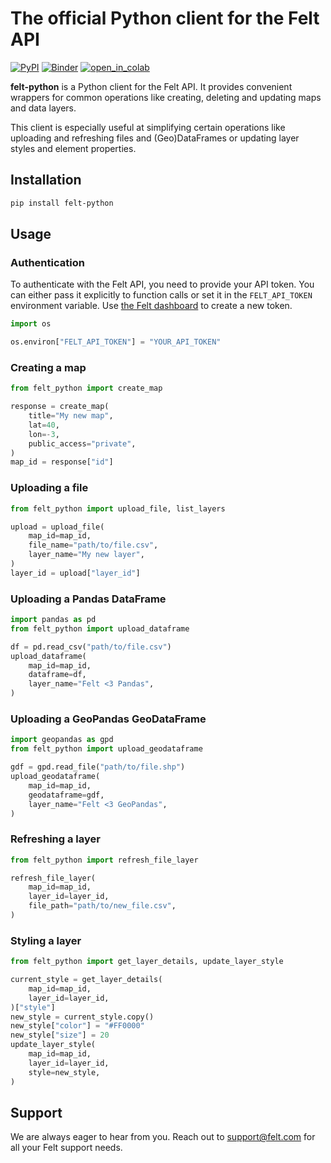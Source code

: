 # The official Python client for the Felt API

[![PyPI][pypi_badge]][pypi_link]
[![Binder][binder_badge]][binder_jupyterlab_url]
[![open_in_colab][colab_badge]][colab_notebook_link]

[pypi_badge]: https://badge.fury.io/py/felt-python.svg
[pypi_link]: https://pypi.org/project/felt-python/
[binder_badge]: https://mybinder.org/badge_logo.svg
[binder_jupyterlab_url]: https://mybinder.org/v2/gh/felt/felt-python/HEAD
[colab_badge]: https://colab.research.google.com/assets/colab-badge.svg
[colab_notebook_link]: https://colab.research.google.com/github/felt/felt-python/blob/main

**felt-python** is a Python client for the Felt API. It provides convenient wrappers for
common operations like creating, deleting and updating maps and data layers.

This client is especially useful at simplifying certain operations like uploading and
refreshing files and (Geo)DataFrames or updating layer styles and element properties.

## Installation

```bash
pip install felt-python
```

## Usage

### Authentication

To authenticate with the Felt API, you need to provide your API token. You can either 
pass it explicitly to function calls or set it in the `FELT_API_TOKEN` environment variable.
Use [the Felt dashboard](https://felt.com/maps/latest/integrations) to create a new token.

```python
import os

os.environ["FELT_API_TOKEN"] = "YOUR_API_TOKEN"
```

### Creating a map

```python
from felt_python import create_map

response = create_map(
    title="My new map",
    lat=40,
    lon=-3,
    public_access="private",
)
map_id = response["id"]
```

### Uploading a file

```python
from felt_python import upload_file, list_layers

upload = upload_file(
    map_id=map_id,
    file_name="path/to/file.csv",
    layer_name="My new layer",
)
layer_id = upload["layer_id"]
```

### Uploading a Pandas DataFrame
```python
import pandas as pd
from felt_python import upload_dataframe

df = pd.read_csv("path/to/file.csv")
upload_dataframe(
    map_id=map_id,
    dataframe=df,
    layer_name="Felt <3 Pandas",
)
```

### Uploading a GeoPandas GeoDataFrame
```python
import geopandas as gpd
from felt_python import upload_geodataframe

gdf = gpd.read_file("path/to/file.shp")
upload_geodataframe(
    map_id=map_id,
    geodataframe=gdf,
    layer_name="Felt <3 GeoPandas",
)
```

### Refreshing a layer
```python
from felt_python import refresh_file_layer

refresh_file_layer(
    map_id=map_id,
    layer_id=layer_id,
    file_path="path/to/new_file.csv",
)
```

### Styling a layer
```python
from felt_python import get_layer_details, update_layer_style

current_style = get_layer_details(
    map_id=map_id,
    layer_id=layer_id,
)["style"]
new_style = current_style.copy()
new_style["color"] = "#FF0000"
new_style["size"] = 20
update_layer_style(
    map_id=map_id,
    layer_id=layer_id,
    style=new_style,
)
```

## Support
We are always eager to hear from you. Reach out to support@felt.com for all your Felt support needs.
